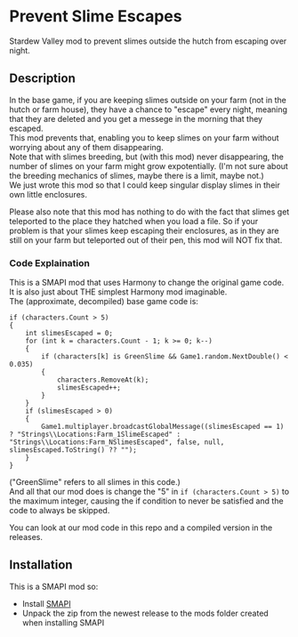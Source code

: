# Prevent Slime Escapes
Stardew Valley mod to prevent slimes outside the hutch from escaping over night.
## Description
In the base game, if you are keeping slimes outside on your farm (not in the hutch or farm house), they have a chance to "escape" every night, meaning that they are deleted and you get a messege in the morning that they escaped.  
This mod prevents that, enabling you to keep slimes on your farm without worrying about any of them disappearing.  
Note that with slimes breeding, but (with this mod) never disappearing, the number of slimes on your farm might grow expotentially. (I'm not sure about the breeding mechanics of slimes, maybe there is a limit, maybe not.)  
We just wrote this mod so that I could keep singular display slimes in their own little enclosures.

Please also note that this mod has nothing to do with the fact that slimes get teleported to the place they hatched when you load a file. So if your problem is that your slimes keep escaping their enclosures, as in they are still on your farm but teleported out of their pen, this mod will NOT fix that.
### Code Explaination
This is a SMAPI mod that uses Harmony to change the original game code. It is also just about THE simplest Harmony mod imaginable.  
The (approximate, decompiled) base game code is:  
```
if (characters.Count > 5)
{
    int slimesEscaped = 0;
    for (int k = characters.Count - 1; k >= 0; k--)
    {
        if (characters[k] is GreenSlime && Game1.random.NextDouble() < 0.035)
        {
            characters.RemoveAt(k);
            slimesEscaped++;
        }
    }
    if (slimesEscaped > 0)
    {
        Game1.multiplayer.broadcastGlobalMessage((slimesEscaped == 1) ? "Strings\\Locations:Farm_1SlimeEscaped" : "Strings\\Locations:Farm_NSlimesEscaped", false, null, slimesEscaped.ToString() ?? "");
    }
}
```
("GreenSlime" refers to all slimes in this code.)  
And all that our mod does is change the "5" in `if (characters.Count > 5)` to the maximum integer, causing the if condition to never be satisfied and the code to always be skipped.  

You can look at our mod code in this repo and a compiled version in the releases.

## Installation

This is a SMAPI mod so:

 - Install [SMAPI](https://stardewvalleywiki.com/Modding:Player_Guide/Getting_Started#Install_SMAPIhttps://stardewvalleywiki.com/Modding:Player_Guide/Getting_Started#Install_SMAPI)
 - Unpack the zip from the newest release to the mods folder created when installing SMAPI